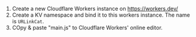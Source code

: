 1. Create a new Cloudflare Workers instance on https://workers.dev/
2. Create a KV namespace and bind it to this workers instance. The name is `URLinkCat`.
3. COpy & paste "main.js" to Cloudflare Workers' online editor.
